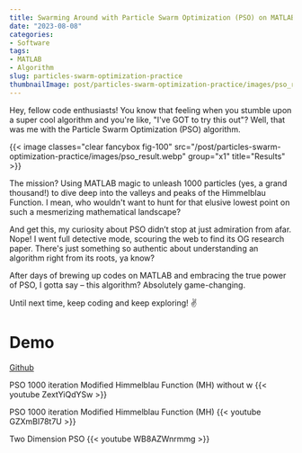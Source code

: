 ```yaml
---
title: Swarming Around with Particle Swarm Optimization (PSO) on MATLAB! 🚀
date: "2023-08-08"
categories:
- Software
tags:
- MATLAB
- Algorithm
slug: particles-swarm-optimization-practice
thumbnailImage: post/particles-swarm-optimization-practice/images/pso_result.webp
---
```


<!-- for peek -->
Hey, fellow code enthusiasts! You know that feeling when you stumble upon a super cool algorithm and you're like, "I've GOT to try this out"? Well, that was me with the Particle Swarm Optimization (PSO) algorithm.

<!--more-->
{{< image classes="clear fancybox fig-100" src="/post/particles-swarm-optimization-practice/images/pso_result.webp" group="x1" title="Results" >}}

The mission? Using MATLAB magic to unleash 1000 particles (yes, a grand thousand!) to dive deep into the valleys and peaks of the Himmelblau Function. I mean, who wouldn't want to hunt for that elusive lowest point on such a mesmerizing mathematical landscape?

And get this, my curiosity about PSO didn’t stop at just admiration from afar. Nope! I went full detective mode, scouring the web to find its OG research paper. There's just something so authentic about understanding an algorithm right from its roots, ya know?

After days of brewing up codes on MATLAB and embracing the true power of PSO, I gotta say – this algorithm? Absolutely game-changing.

Until next time, keep coding and keep exploring! ✌️


# Demo
[Github](https://github.com/armcortex/practice-archive/tree/main/pso_two_dimension)

PSO 1000 iteration Modified Himmelblau Function (MH) without w
{{< youtube ZextYiQdYSw >}}

PSO 1000 iteration Modified Himmelblau Function (MH)
{{< youtube GZXmBI78t7U >}}

Two Dimension PSO
{{< youtube WB8AZWnrmmg >}}